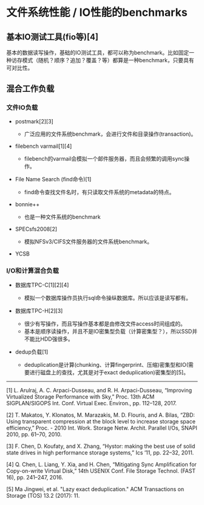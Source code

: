 # 文件系统性能 / IO性能的benchmarks

## 基本IO测试工具(fio等)[4]

基本的数据读写操作，基础的IO测试工具，都可以称为benchmark。比如固定一种访存模式（随机？顺序？追加？覆盖？等）都算是一种benchmark，只要具有可对比性。


## 混合工作负载

### 文件IO负载

* postmark[2][3]

  - 广泛应用的文件系统benchmark，会进行文件和目录操作(transaction)。

* filebench varmail[1][4]

  - filebench的varmail会模拟一个邮件服务器，而且会频繁的调用sync操作。

* File Name Search (find命令)[1]

  - find命令查找文件名时，有只读取文件系统的metadata的特点。

* bonnie++
  
  - 也是一种文件系统的benchmark

* SPECsfs2008[2]

  - 模拟NFSv3/CIFS文件服务器的文件系统benchmark。 

* YCSB

### I/O和计算混合负载

* 数据库TPC-C[1][2][4]

  - 模拟一个数据库操作员执行sql命令操纵数据库。所以应该是读写都有。

* 数据库TPC-H[2][3]

  - 很少有写操作，而且写操作基本都是由修改文件access时间组成的。
  - 基本是顺序读操作，并且不是IO密集型负载（计算密集型？），所以SSD并不能比HDD强很多。

* dedup负载[1]

  - deduplication是计算(chunking、计算fingerprint、压缩)密集型和IO(需要进行磁盘上的查找，尤其是对于exact deduplication)密集型的[5]。


---

[1] L. Arulraj, A. C. Arpaci-Dusseau, and R. H. Arpaci-Dusseau, “Improving Virtualized Storage Performance with Sky,” Proc. 13th ACM SIGPLAN/SIGOPS Int. Conf. Virtual Exec. Environ., pp. 112–128, 2017.

[2] T. Makatos, Y. Klonatos, M. Marazakis, M. D. Flouris, and A. Bilas, “ZBD: Using transparent compression at the block level to increase storage space efficiency,” Proc. - 2010 Int. Work. Storage Netw. Archit. Parallel I/Os, SNAPI 2010, pp. 61–70, 2010.

[3] F. Chen, D. Koufaty, and X. Zhang, “Hystor: making the best use of solid state drives in high performance storage systems,” Ics ’11, pp. 22–32, 2011.

[4] Q. Chen, L. Liang, Y. Xia, and H. Chen, “Mitigating Sync Amplification for Copy-on-write Virtual Disk,” 14th USENIX Conf. File Storage Technol. (FAST 16), pp. 241–247, 2016.

[5] Ma Jingwei, et al. "Lazy exact deduplication." ACM Transactions on Storage (TOS) 13.2 (2017): 11.